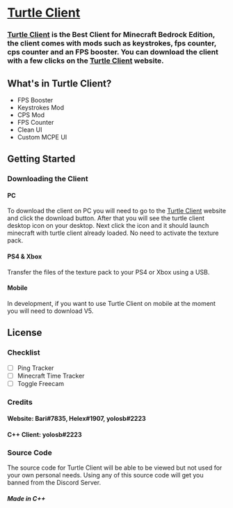 [Turtle Client](http://turtleclient.xyz/)
===========

### [Turtle Client](https://turtleclient.xyz) is the Best Client for Minecraft Bedrock Edition, the client comes with mods such as keystrokes, fps counter, cps counter and an FPS booster. You can download the client with a few clicks on the [Turtle Client](https://turtleclient.xyz) website.



## What's in Turtle Client?

* FPS Booster
* Keystrokes Mod
* CPS Mod
* FPS Counter
* Clean UI
* Custom MCPE UI


## Getting Started

### Downloading the Client

#### PC

To download the client on PC you will need to go to the [Turtle Client](https://turtleclient.xyz) website and click the download button. After that you will see the turtle client desktop icon on your desktop. Next click the icon and it should launch minecraft with turtle client already loaded. No need to activate the texture pack. 

#### PS4 & Xbox

Transfer the files of the texture pack to your PS4 or Xbox using a USB.

#### Mobile

In development, if you want to use Turtle Client on mobile at the moment you will need to download V5.

## License

### Checklist

- [ ] Ping Tracker
- [ ] Minecraft Time Tracker
- [ ] Toggle Freecam

### Credits

#### Website: Bari#7835, Helex#1907, yolosb#2223
#### C++ Client: yolosb#2223

### Source Code

The source code for Turtle Client will be able to be viewed but not used for your own personal needs. Using any of this source code will get you banned from the Discord Server.

##### Made in C++
